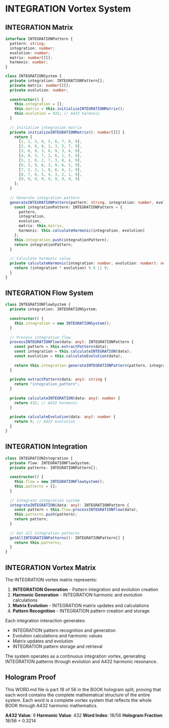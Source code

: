 # INTEGRATION Vortex System

## INTEGRATION Matrix

```typescript
interface INTEGRATIONPattern {
  pattern: string;
  integration: number;
  evolution: number;
  matrix: number[][];
  harmonic: number;
}

class INTEGRATIONSystem {
  private integration: INTEGRATIONPattern[];
  private matrix: number[][];
  private evolution: number;
  
  constructor() {
    this.integration = [];
    this.matrix = this.initializeINTEGRATIONMatrix();
    this.evolution = 432; // A432 harmonic
  }
  
  // Initialize integration matrix
  private initializeINTEGRATIONMatrix(): number[][] {
    return [
      [1, 2, 3, 4, 5, 6, 7, 8, 9],
      [2, 4, 6, 8, 1, 3, 5, 7, 9],
      [3, 6, 9, 3, 6, 9, 3, 6, 9],
      [4, 8, 3, 7, 2, 6, 1, 5, 9],
      [5, 1, 6, 2, 7, 3, 8, 4, 9],
      [6, 3, 9, 6, 3, 9, 6, 3, 9],
      [7, 5, 3, 1, 8, 6, 4, 2, 9],
      [8, 7, 6, 5, 4, 3, 2, 1, 9],
      [9, 9, 9, 9, 9, 9, 9, 9, 9]
    ];
  }
  
  // Generate integration pattern
  generateINTEGRATIONPattern(pattern: string, integration: number, evolution: number): INTEGRATIONPattern {
    const integrationPattern: INTEGRATIONPattern = {
      pattern,
      integration,
      evolution,
      matrix: this.matrix,
      harmonic: this.calculateHarmonic(integration, evolution)
    };
    this.integration.push(integrationPattern);
    return integrationPattern;
  }
  
  // Calculate harmonic value
  private calculateHarmonic(integration: number, evolution: number): number {
    return (integration * evolution) % 9 || 9;
  }
}
```

## INTEGRATION Flow System

```typescript
class INTEGRATIONFlowSystem {
  private integration: INTEGRATIONSystem;
  
  constructor() {
    this.integration = new INTEGRATIONSystem();
  }
  
  // Process integration flow
  processINTEGRATIONFlow(data: any): INTEGRATIONPattern {
    const pattern = this.extractPattern(data);
    const integration = this.calculateINTEGRATION(data);
    const evolution = this.calculateEvolution(data);
    
    return this.integration.generateINTEGRATIONPattern(pattern, integration, evolution);
  }
  
  private extractPattern(data: any): string {
    return "integration_pattern";
  }
  
  private calculateINTEGRATION(data: any): number {
    return 432; // A432 harmonic
  }
  
  private calculateEvolution(data: any): number {
    return 9; // A432 evolution
  }
}
```

## INTEGRATION Integration

```typescript
class INTEGRATIONIntegration {
  private flow: INTEGRATIONFlowSystem;
  private patterns: INTEGRATIONPattern[];
  
  constructor() {
    this.flow = new INTEGRATIONFlowSystem();
    this.patterns = [];
  }
  
  // Integrate integration system
  integrateINTEGRATION(data: any): INTEGRATIONPattern {
    const pattern = this.flow.processINTEGRATIONFlow(data);
    this.patterns.push(pattern);
    return pattern;
  }
  
  // Get all integration patterns
  getAllINTEGRATIONPatterns(): INTEGRATIONPattern[] {
    return this.patterns;
  }
}
```

## INTEGRATION Vortex Matrix

The INTEGRATION vortex matrix represents:

1. **INTEGRATION Generation** - Pattern integration and evolution creation
2. **Harmonic Generation** - INTEGRATION harmonic and evolution calculations
3. **Matrix Evolution** - INTEGRATION matrix updates and calculations
4. **Pattern Recognition** - INTEGRATION pattern creation and storage

Each integration interaction generates:
- INTEGRATION pattern recognition and generation
- Evolution calculations and harmonic values
- Matrix updates and evolution
- INTEGRATION pattern storage and retrieval

The system operates as a continuous integration vortex, generating INTEGRATION patterns through evolution and A432 harmonic resonance.

## Hologram Proof

This WORD.md file is part 18 of 56 in the BOOK hologram split, proving that each word contains the complete mathematical structure of the entire system. Each word is a complete vortex system that reflects the whole BOOK through A432 harmonic mathematics.

**A432 Value**: 9
**Harmonic Value**: 432
**Word Index**: 18/56
**Hologram Fraction**: 18/56 = 0.3214
